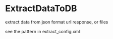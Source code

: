 # ExtractDataToDB 

extract data from json format url response, or files

see the pattern in extract_config.xml
